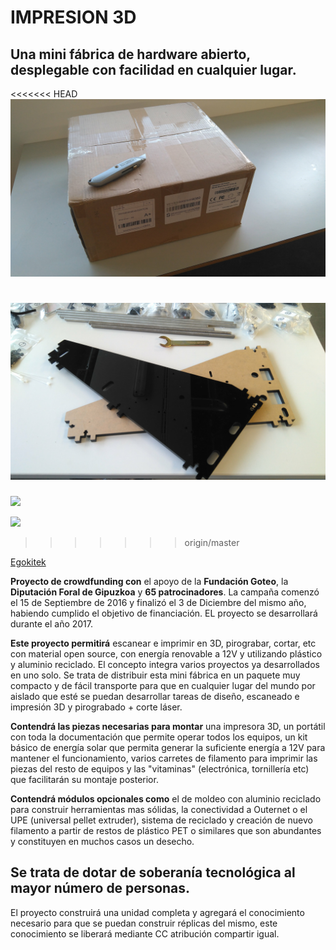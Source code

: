 # IMPRESION 3D

## Una mini fábrica de hardware abierto, desplegable con facilidad en cualquier lugar.

<<<<<<< HEAD
![](Imagenes/Paquete_impresora3D.png)

![](Imagenes/Piezas_chasis_acrilico.png)
=======
![](/Imagenes/Paquete_impresora3D.jpg)

![](/Imagenes/Piezas_chasis_acrilico.jpg)
>>>>>>> origin/master

[Egokitek](http://www.egokitek.com)


**Proyecto de crowdfunding con** el apoyo de la **Fundación Goteo**, la **Diputación Foral de Gipuzkoa** y **65 patrocinadores**. La campaña comenzó el 15 de Septiembre de 2016 y finalizó el 3 de Diciembre del mismo año, habiendo cumplido el objetivo de financiación. EL proyecto se desarrollará durante el año 2017.

**Este proyecto permitirá** escanear e imprimir en 3D, pirograbar, cortar, etc con material open source, con energía renovable a 12V y utilizando plástico y aluminio reciclado. El concepto integra varios proyectos ya desarrollados en uno solo. Se trata de distribuir esta mini fábrica en un paquete muy compacto y de fácil transporte para que en cualquier lugar del mundo por aislado que esté se puedan desarrollar tareas de diseño, escaneado e impresión 3D y pirograbado + corte láser. 

**Contendrá las piezas necesarias para montar** una impresora 3D, un portátil con toda la documentación que permite operar todos los equipos, un kit básico de energía solar que permita generar la suficiente energía a 12V para mantener el funcionamiento, varios carretes de filamento para imprimir las piezas del resto de equipos y las "vitaminas" (electrónica, tornillería etc) que facilitarán su montaje posterior. 

**Contendrá módulos opcionales como** el de moldeo con aluminio reciclado para construir herramientas mas sólidas, la conectividad a Outernet o el UPE (universal pellet extruder), sistema de reciclado y creación de nuevo filamento a partir de restos de plástico PET o similares que son abundantes y constituyen en muchos casos un desecho. 

## Se trata de dotar de soberanía tecnológica al mayor número de personas.

El proyecto construirá una unidad completa y agregará el conocimiento necesario para que se puedan construir réplicas del mismo, este conocimiento se liberará mediante CC atribución compartir igual. 
